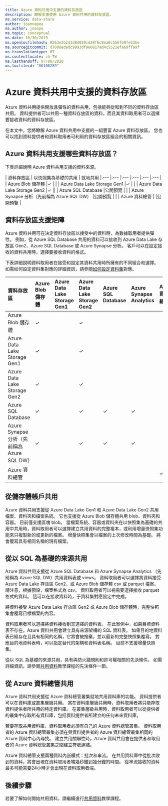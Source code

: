 ```yaml
---
title: Azure 資料共用中支援的資料存放區
description: 瞭解支援使用 Azure 資料共用的資料存放區。
ms.service: data-share
author: joannapea
ms.author: joanpo
ms.topic: conceptual
ms.date: 10/30/2019
ms.openlocfilehash: 8263e2b2d3d8d029cd28f6c8ea6c556fb9fe23be
ms.sourcegitcommit: d7008edadc9993df960817ad4c5521efa69ffa9f
ms.translationtype: MT
ms.contentlocale: zh-TW
ms.lasthandoff: 07/08/2020
ms.locfileid: "86108289"
---
```

# <a name="supported-data-stores-in-azure-data-share"></a>Azure 資料共用中支援的資料存放區

Azure 資料共用提供開放且彈性的資料共用，包括能夠從和到不同的資料存放區共用。 資料提供者可以共用一種資料存放區的資料，而且其資料取用者可以選擇要接收資料的資料存放區。 

在本文中，您將瞭解 Azure 資料共用中支援的一組豐富 Azure 資料存放區。 您也可以找到資料提供者和資料取用者可利用的資料存放區組合的相關資訊。 

## <a name="what-data-stores-are-supported-in-azure-data-share"></a>Azure 資料共用支援哪些資料存放區？ 

下表詳細說明 Azure 資料共用支援的資料來源。 

| 資料存放區 | 以快照集為基礎的共用 | 就地共用 
|:--- |:--- |:--- |:--- |:--- |:--- |
| Azure Blob 儲存體 |✓ | |
| Azure Data Lake Storage Gen1 |✓ | |
| Azure Data Lake Storage Gen2 |✓ ||
| Azure SQL Database |公開預覽 | |
| Azure Synapse 分析（先前稱為 Azure SQL DW） |公開預覽 | |
| Azure 資料總管 | |公開預覽 |

## <a name="data-store-support-matrix"></a>資料存放區支援矩陣

Azure 資料共用可在決定資料存放區以接受中的資料時，為數據取用者提供彈性。 例如，從 Azure SQL Database 共用的資料可以接收到 Azure Data Lake 存放區 Gen2、Azure SQL Database 或 Azure Synapse 分析。 客戶可以在設定接收的資料共用時，選擇要接收資料的格式。 

下表詳細說明資料取用者在接受和設定其資料共用時所擁有的不同組合和選擇。 如需如何設定資料集對應的詳細資訊，請參閱[如何設定資料集](how-to-configure-mapping.md)對應。

| 資料存放區 | Azure Blob 儲存體 | Azure Data Lake Storage Gen1 | Azure Data Lake Storage Gen2 | Azure SQL Database | Azure Synapse Analytics | Azure 資料總管
|:--- |:--- |:--- |:--- |:--- |:--- |:--- |
| Azure Blob 儲存體 | ✓ || ✓ ||
| Azure Data Lake Storage Gen1 | ✓ | | ✓ ||
| Azure Data Lake Storage Gen2 | ✓ | | ✓ ||
| Azure SQL Database | ✓ | | ✓ | ✓ | ✓ ||
| Azure Synapse 分析（先前稱為 Azure SQL DW） | ✓ | | ✓ | ✓ | ✓ ||
| Azure 資料總管 |||||| ✓ |

## <a name="share-from-a-storage-account"></a>從儲存體帳戶共用
Azure 資料共用支援從 Azure Data Lake Gen1 和 Azure Data Lake Gen2 共用檔案、資料夾和檔案系統。 它也支援從 Azure Blob 儲存體共用 blob、資料夾和容器。 目前僅支援區塊 blob。 當檔案系統、容器或資料夾在以快照集為基礎的共用中共用時，資料取用者可以選擇建立共用資料的完整複本，或利用增量快照集功能來只複製新的或更新的檔案。 增量快照集會以檔案的上次修改時間為基礎。 將會覆寫具有相同名稱的現有檔案。

## <a name="share-from-a-sql-based-source"></a>從以 SQL 為基礎的來源共用
Azure 資料共用支援從 Azure SQL Database 和 Azure Synapse Analytics （先前稱為 Azure SQL DW）共用資料表或 views。 資料取用者可以選擇將資料接受 Azure Data Lake 存放區 Gen2，或 Azure Blob 儲存體 csv 或 parquet 檔案。 請注意，根據預設，檔案格式為 csv。 資料取用者可以視需要選擇接收 parquet 格式的資料。 這可以在接收資料時，于資料集對應設定中完成。 

將資料接受 Azure Data Lake 存放區 Gen2 或 Azure Blob 儲存體時，完整快照集會覆寫目標檔案的內容。 

資料取用者可以選擇將資料接收到其選擇的資料表。 在此案例中，如果目標資料表不存在，Azure 資料共用會建立具有來源架構的 SQL 資料表。 如果目的地資料表已經存在且具有相同的名稱，它將會被捨棄，並以最新的完整快照集覆寫。 對應目的地資料表時，可以指定替代的架構和資料表名稱。 目前不支援增量快照集。 

從以 SQL 為基礎的來源共用，具有與防火牆規則和許可權相關的先決條件。 如需詳細資訊，請參閱[共用資料](share-your-data.md)教學課程的先決條件一節。

## <a name="share-from-azure-data-explorer"></a>從 Azure 資料總管共用
Azure 資料共用支援從 Azure 資料總管叢集就地共用資料庫的功能。 資料提供者可以在資料庫或叢集層級共用。 當在資料庫層級共用時，資料取用者將只能存取資料提供者所共用的特定資料庫。 在叢集層級共用時，資料取用者可以從提供者的叢集中存取所有資料庫，包括資料提供者所建立的任何未來資料庫。

若要存取共用資料庫，資料取用者必須有自己的 Azure 資料總管叢集。 資料取用者的 Azure 資料總管叢集必須在與資料提供者的 Azure 資料總管叢集相同的 Azure 資料中心內尋找。 建立共用關聯性時，Azure 資料共用會在提供者和取用者的 Azure 資料總管叢集之間建立符號連結。

Azure 資料總管支援兩種資料內嵌模式：批次和串流。 在共用資料庫中從批次收到的資料，將會出現在資料取用者端幾秒鐘到幾分鐘的時間。 從串流接收的資料最多可能需要24小時才會出現在資料取用者端。 

## <a name="next-steps"></a>後續步驟

若要了解如何開始共用資料，請繼續進行[共用資料](share-your-data.md)教學課程。
